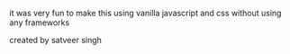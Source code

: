 it was very fun to make this using vanilla javascript and css without using any frameworks

created by satveer singh